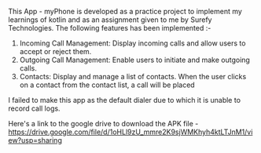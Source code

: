 This App - myPhone is developed as a practice project to implement my learnings of kotlin and as an assignment given to me by Surefy Technologies.
The following features has been implemented :-
  1. Incoming Call Management: Display incoming calls and allow users to accept or reject them.
  2. Outgoing Call Management: Enable users to initiate and make outgoing calls.
  3. Contacts: Display and manage a list of contacts. When the user clicks on a contact from the contact list, a call will be placed

I failed to make this app as the default dialer due to which it is unable to record call logs. 

Here's a link to the google drive to download the APK file - https://drive.google.com/file/d/1oHLl9zU_mmre2K9sjWMKhyh4ktLTJnM1/view?usp=sharing
